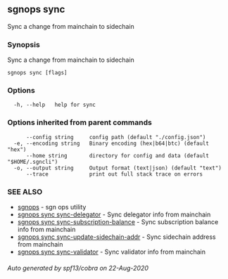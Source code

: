 ## sgnops sync

Sync a change from mainchain to sidechain

### Synopsis

Sync a change from mainchain to sidechain

```
sgnops sync [flags]
```

### Options

```
  -h, --help   help for sync
```

### Options inherited from parent commands

```
      --config string     config path (default "./config.json")
  -e, --encoding string   Binary encoding (hex|b64|btc) (default "hex")
      --home string       directory for config and data (default "$HOME/.sgncli")
  -o, --output string     Output format (text|json) (default "text")
      --trace             print out full stack trace on errors
```

### SEE ALSO

* [sgnops](sgnops.md)	 - sgn ops utility
* [sgnops sync sync-delegator](sgnops_sync_sync-delegator.md)	 - Sync delegator info from mainchain
* [sgnops sync sync-subscription-balance](sgnops_sync_sync-subscription-balance.md)	 - Sync subscription balance info from mainchain
* [sgnops sync sync-update-sidechain-addr](sgnops_sync_sync-update-sidechain-addr.md)	 - Sync sidechain address from mainchain
* [sgnops sync sync-validator](sgnops_sync_sync-validator.md)	 - Sync validator info from mainchain

###### Auto generated by spf13/cobra on 22-Aug-2020
